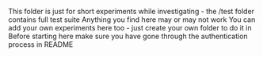 This folder is just for short experiments while investigating - the /test folder contains full test suite
Anything you find here may or may not work
You can add your own experiments here too - just create your own folder to do it in
Before starting here make sure you have gone through the authentication process in README